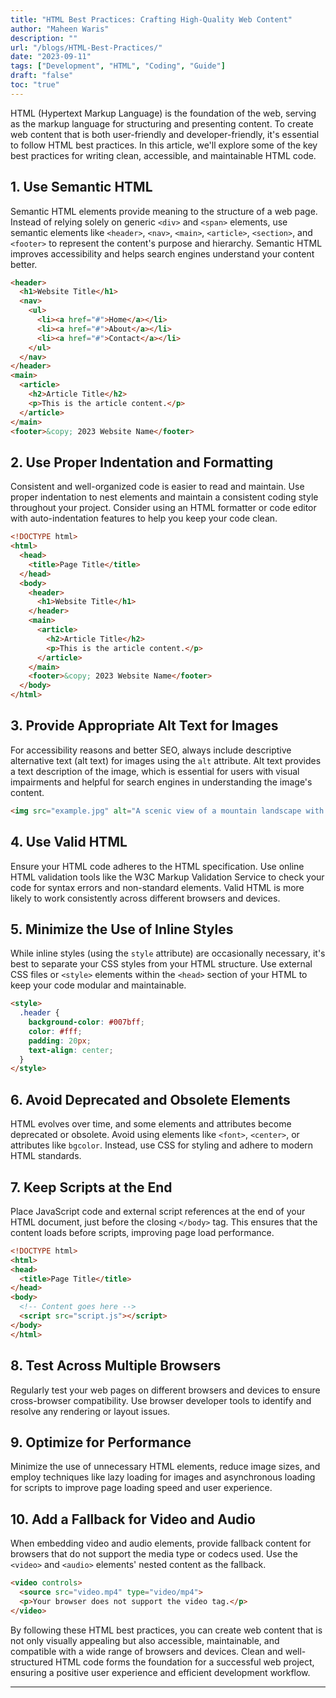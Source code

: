 ```yaml
---
title: "HTML Best Practices: Crafting High-Quality Web Content"
author: "Maheen Waris"
description: ""
url: "/blogs/HTML-Best-Practices/"
date: "2023-09-11"
tags: ["Development", "HTML", "Coding", "Guide"]
draft: "false"
toc: "true"
---
```


HTML (Hypertext Markup Language) is the foundation of the web, serving as the markup language for structuring and presenting content. To create web content that is both user-friendly and developer-friendly, it's essential to follow HTML best practices. In this article, we'll explore some of the key best practices for writing clean, accessible, and maintainable HTML code.

## 1. Use Semantic HTML

Semantic HTML elements provide meaning to the structure of a web page. Instead of relying solely on generic `<div>` and `<span>` elements, use semantic elements like `<header>`, `<nav>`, `<main>`, `<article>`, `<section>`, and `<footer>` to represent the content's purpose and hierarchy. Semantic HTML improves accessibility and helps search engines understand your content better.

```html
<header>
  <h1>Website Title</h1>
  <nav>
    <ul>
      <li><a href="#">Home</a></li>
      <li><a href="#">About</a></li>
      <li><a href="#">Contact</a></li>
    </ul>
  </nav>
</header>
<main>
  <article>
    <h2>Article Title</h2>
    <p>This is the article content.</p>
  </article>
</main>
<footer>&copy; 2023 Website Name</footer>
```

## 2. Use Proper Indentation and Formatting

Consistent and well-organized code is easier to read and maintain. Use proper indentation to nest elements and maintain a consistent coding style throughout your project. Consider using an HTML formatter or code editor with auto-indentation features to help you keep your code clean.

```html
<!DOCTYPE html>
<html>
  <head>
    <title>Page Title</title>
  </head>
  <body>
    <header>
      <h1>Website Title</h1>
    </header>
    <main>
      <article>
        <h2>Article Title</h2>
        <p>This is the article content.</p>
      </article>
    </main>
    <footer>&copy; 2023 Website Name</footer>
  </body>
</html>
```

## 3. Provide Appropriate Alt Text for Images

For accessibility reasons and better SEO, always include descriptive alternative text (alt text) for images using the `alt` attribute. Alt text provides a text description of the image, which is essential for users with visual impairments and helpful for search engines in understanding the image's content.

```html
<img src="example.jpg" alt="A scenic view of a mountain landscape with a lake in the foreground">
```

## 4. Use Valid HTML

Ensure your HTML code adheres to the HTML specification. Use online HTML validation tools like the W3C Markup Validation Service to check your code for syntax errors and non-standard elements. Valid HTML is more likely to work consistently across different browsers and devices.

## 5. Minimize the Use of Inline Styles

While inline styles (using the `style` attribute) are occasionally necessary, it's best to separate your CSS styles from your HTML structure. Use external CSS files or `<style>` elements within the `<head>` section of your HTML to keep your code modular and maintainable.

```html
<style>
  .header {
    background-color: #007bff;
    color: #fff;
    padding: 20px;
    text-align: center;
  }
</style>
```

## 6. Avoid Deprecated and Obsolete Elements

HTML evolves over time, and some elements and attributes become deprecated or obsolete. Avoid using elements like `<font>`, `<center>`, or attributes like `bgcolor`. Instead, use CSS for styling and adhere to modern HTML standards.

## 7. Keep Scripts at the End

Place JavaScript code and external script references at the end of your HTML document, just before the closing `</body>` tag. This ensures that the content loads before scripts, improving page load performance.

```html
<!DOCTYPE html>
<html>
<head>
  <title>Page Title</title>
</head>
<body>
  <!-- Content goes here -->
  <script src="script.js"></script>
</body>
</html>
```

## 8. Test Across Multiple Browsers

Regularly test your web pages on different browsers and devices to ensure cross-browser compatibility. Use browser developer tools to identify and resolve any rendering or layout issues.

## 9. Optimize for Performance

Minimize the use of unnecessary HTML elements, reduce image sizes, and employ techniques like lazy loading for images and asynchronous loading for scripts to improve page loading speed and user experience.

## 10. Add a Fallback for Video and Audio

When embedding video and audio elements, provide fallback content for browsers that do not support the media type or codecs used. Use the `<video>` and `<audio>` elements' nested content as the fallback.

```html
<video controls>
  <source src="video.mp4" type="video/mp4">
  <p>Your browser does not support the video tag.</p>
</video>
```

By following these HTML best practices, you can create web content that is not only visually appealing but also accessible, maintainable, and compatible with a wide range of browsers and devices. Clean and well-structured HTML code forms the foundation for a successful web project, ensuring a positive user experience and efficient development workflow.


---